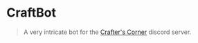 # CraftBot

> A very intricate bot for the [Crafter's Corner](http://discord.gg/RMrcPBV) discord server.
